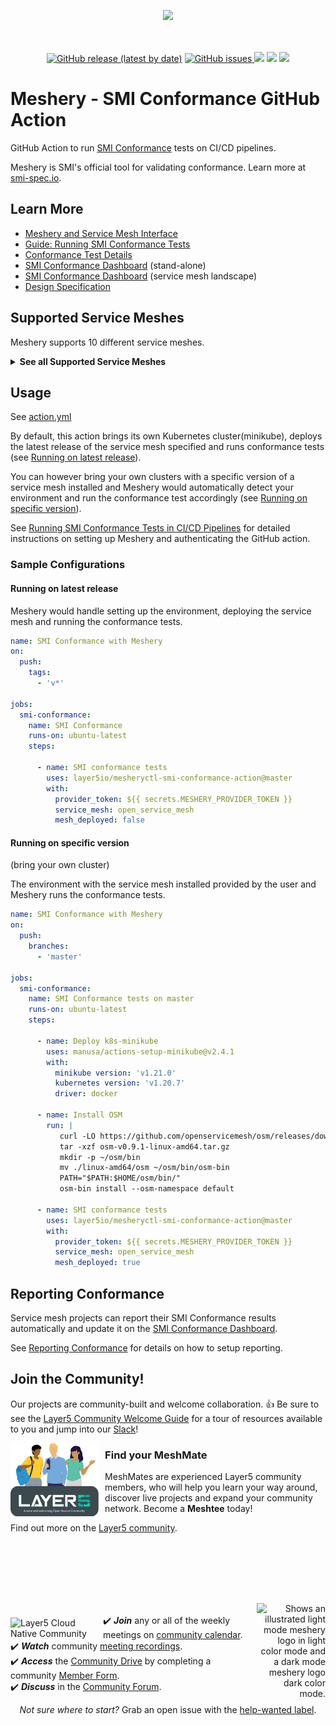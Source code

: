 <p style="text-align:center;" align="center"><a href="https://docs.meshery.io/guides/smi-conformance#running-smi-conformance-tests-in-cicd-pipelines"><img align="center" style="margin-bottom:20px;" src="./.github/readme/images/SMI%20Conformance%20with%20Meshery.jpeg" /></a><br /><br /></p>

<p align="center">
<a href="https://github.com/layer5io/meshery-smi-conformance-action/releases">
<img alt="GitHub release (latest by date)" src="https://img.shields.io/github/v/release/layer5io/meshery-smi-conformance-action"></a>
<a href="https://github.com/layer5io/meshery-smi-conformance-action/issues">
<img alt="GitHub issues" src="https://img.shields.io/github/issues/layer5io/meshery-smi-conformance-action"> </a>
<a href="https://github.com/layer5io/meshery-smi-conformance-action/blob/master/LICENSE" alt="LICENSE">
<img src="https://img.shields.io/github/license/layer5io/meshery.svg" /></a>
<a href="http://slack.layer5.io" alt="Join Slack">
<img src="https://img.shields.io/badge/Slack-@layer5.svg?logo=slack"></a>
<a href="https://twitter.com/intent/follow?screen_name=mesheryio" alt="Twitter Follow">
<img src="https://img.shields.io/twitter/follow/layer5.svg?label=Follow+Layer5&style=social" /></a>
</p>

# Meshery - SMI Conformance GitHub Action

GitHub Action to run [SMI Conformance](https://docs.meshery.io/functionality/service-mesh-interface) tests on CI/CD pipelines.

Meshery is SMI's official tool for validating conformance. Learn more at [smi-spec.io](https://smi-spec.io/blog/validating-smi-conformance-with-meshery/).

## Learn More

- [Meshery and Service Mesh Interface](https://docs.meshery.io/functionality/service-mesh-interface)
- [Guide: Running SMI Conformance Tests](https://docs.meshery.io/guides/smi-conformance)
- [Conformance Test Details](https://layer5.io/projects/service-mesh-interface-conformance)
- [SMI Conformance Dashboard](https://meshery.io/service-mesh-interface) (stand-alone)
- [SMI Conformance Dashboard](https://layer5.io/service-mesh-landscape#smi) (service mesh landscape)
- [Design Specification](https://docs.google.com/document/d/1HL8Sk7NSLLj-9PRqoHYVIGyU6fZxUQFotrxbmfFtjwc/edit#)

## Supported Service Meshes

Meshery supports 10 different service meshes.

<details>
  <summary><strong>See all Supported Service Meshes</strong></summary>
<div class="container flex">
  <div class="text editable">
    <p>Service mesh adapters provision, configure, and manage their respective service meshes.
      <table class="adapters">
        <thead style="display:none;">
          <th>Status</th>
          <th>Adapter</th>
        </thead>
        <tbody>
        <tr>
          <td rowspan="9" class="stable-adapters">stable</td>
        </tr>
        <tr>
          <td><a href="https://github.com/layer5io/meshery-istio">
            <img src='https://docs.meshery.io/assets/img/service-meshes/istio.svg' alt='Meshery Adapter for Istio Service Mesh' align="middle" hspace="10px" vspace="5px" height="30px" > Meshery adapter for Istio</a>
          </td>
        </tr>
        <tr>
          <td><a href="https://github.com/layer5io/meshery-linkerd">
            <img src='https://docs.meshery.io/assets/img/service-meshes/linkerd.svg' alt='Linkerd' align="middle" hspace="5px" vspace="5px" height="30px" width="30px"> Meshery adapter for Linkerd</a>
          </td>
        </tr>
        <tr>
          <td><a href="https://github.com/layer5io/meshery-consul">
            <img src='https://docs.meshery.io/assets/img/service-meshes/consul.svg' alt='Consul Connect' align="middle" hspace="5px" vspace="5px" height="30px" width="30px"> Meshery adapter for Consul</a>
          </td>
        </tr>
        <tr>
          <td><a href="https://github.com/layer5io/meshery-octarine">
            <img src='https://docs.meshery.io/assets/img/service-meshes/octarine.svg' alt='Octarine Service Mesh' align="middle" hspace="5px" vspace="5px" height="30px" width="30px">Meshery adapter for Octarine</a>
          </td>
        </tr>
        <tr>
          <td><a href="https://github.com/layer5io/meshery-nsm">
            <img src='https://docs.meshery.io/assets/img/service-meshes/nsm.svg' alt='Network Mesh' align="middle" hspace="5px" vspace="5px" height="30px" width="30px">Meshery adapter for Network Service Mesh</a>
          </td>
        </tr>
         <tr>
           <td><a href="https://github.com/layer5io/meshery-kuma">
             <img src='https://docs.meshery.io/assets/img/service-meshes/kuma.svg' alt='Kuma Service Mesh' align="middle" hspace="5px" vspace="5px" height="30px" width="30px">Meshery adapter for Kuma</a>
           </td>
        </tr>
          <tr>
          <td><a href="https://github.com/layer5io/meshery-osm">
            <img src='https://docs.meshery.io/assets/img/service-meshes/osm.svg' alt='Open Service Mesh' align="middle" hspace="5px" vspace="5px" height="30px" width="30px">Meshery adapter for Open Service Mesh</a>
          </td>
        </tr>
        <tr><td colspan="2" class="stable-adapters"></td></tr>
        <tr>
          <td rowspan="5" class="beta-adapters">beta</td>
        </tr>
         <tr>
          <td><a href="https://github.com/layer5io/meshery-cpx">
            <img src='https://docs.meshery.io/assets/img/service-meshes/citrix.svg' alt='Citrix CPX Service Mesh' align="middle" hspace="5px" vspace="5px" height="30px" width="30px">Meshery adapter for Citrix CPX</a>
          </td>
        </tr>
        <tr>
          <td><a href="https://github.com/layer5io/meshery-traefik-mesh">
            <img src='https://docs.meshery.io/assets/img/service-meshes/traefik-mesh.svg' alt='Traefik Service Mesh' align="middle" hspace="5px" vspace="5px" height="30px" width="30px">Meshery adapter for Traefik Mesh</a>
          </td>
        </tr>
           <tr>
          <td><a href="https://github.com/meshery/meshery-nginx-sm">
            <img src='https://docs.meshery.io/assets/img/service-meshes/nginx-sm.svg' alt='NGINX Service Mesh' align="middle" hspace="5px" vspace="5px" height="30px" width="30px">Meshery adapter for NGINX Service Mesh</a>
          </td>
        </tr>
        <tr><td colspan="2" class="beta-adapters"></td></tr>
        <tr>
          <td rowspan="3" class="alpha-adapters">alpha</td>
        </tr>
        <tr>
          <td><a href="https://github.com/meshery/meshery-tanzu-sm">
            <img src='https://docs.meshery.io/assets/img/service-meshes/tanzu.svg' alt='Tanzu Service Mesh' align="middle" hspace="5px" vspace="5px" height="30px" width="30px">Meshery adapter for Tanzu SM</a>
          </td>
        </tr>
        <tr>
          <td><a href="https://github.com/meshery/meshery-app-mesh">
            <img src='https://docs.meshery.io/assets/img/service-meshes/app-mesh.svg' alt='AWS App Mesh Service Mesh' align="middle" hspace="5px" vspace="5px" height="30px" width="30px">Meshery adapter for App Mesh</a>
          </td>
        </tr>
        <tr><td colspan="2" class="alpha-adapters"></td></tr>
        </tbody>
    </table>
  </p>
</div>
 </details>
 
## Usage

See [action.yml](action.yml)

By default, this action brings its own Kubernetes cluster(minikube), deploys the latest release of the service mesh specified and runs conformance tests (see [Running on latest release](#running-on-latest-release)).

You can however bring your own clusters with a specific version of a service mesh installed and Meshery would automatically detect your environment and run the conformance test accordingly (see [Running on specific version](#running-on-specific-version)).

See [Running SMI Conformance Tests in CI/CD Pipelines](https://docs.meshery.io/guides/smi-conformance#running-smi-conformance-tests-in-cicd-pipelines) for detailed instructions on setting up Meshery and authenticating the GitHub action.

### Sample Configurations

#### Running on latest release

Meshery would handle setting up the environment, deploying the service mesh and running the conformance tests.

```yaml
name: SMI Conformance with Meshery
on:
  push:
    tags:
      - 'v*'

jobs:
  smi-conformance:
    name: SMI Conformance
    runs-on: ubuntu-latest
    steps:

      - name: SMI conformance tests
        uses: layer5io/mesheryctl-smi-conformance-action@master
        with:
          provider_token: ${{ secrets.MESHERY_PROVIDER_TOKEN }}
          service_mesh: open_service_mesh
          mesh_deployed: false
```

#### Running on specific version 
(bring your own cluster)

The environment with the service mesh installed provided by the user and Meshery runs the conformance tests.

```yaml
name: SMI Conformance with Meshery
on:
  push:
    branches:
      - 'master'

jobs:
  smi-conformance:
    name: SMI Conformance tests on master
    runs-on: ubuntu-latest
    steps:

      - name: Deploy k8s-minikube
        uses: manusa/actions-setup-minikube@v2.4.1
        with:
          minikube version: 'v1.21.0'
          kubernetes version: 'v1.20.7'
          driver: docker

      - name: Install OSM
        run: |
           curl -LO https://github.com/openservicemesh/osm/releases/download/v0.9.1/osm-v0.9.1-linux-amd64.tar.gz
           tar -xzf osm-v0.9.1-linux-amd64.tar.gz
           mkdir -p ~/osm/bin
           mv ./linux-amd64/osm ~/osm/bin/osm-bin
           PATH="$PATH:$HOME/osm/bin/"
           osm-bin install --osm-namespace default

      - name: SMI conformance tests
        uses: layer5io/mesheryctl-smi-conformance-action@master
        with:
          provider_token: ${{ secrets.MESHERY_PROVIDER_TOKEN }}
          service_mesh: open_service_mesh
          mesh_deployed: true
```

## Reporting Conformance

Service mesh projects can report their SMI Conformance results automatically and update it on the [SMI Conformance Dashboard](https://meshery.io/service-mesh-interface).

See [Reporting Conformance](https://docs.meshery.io/functionality/service-mesh-interface#reporting-conformance) for details on how to setup reporting.

## Join the Community!

<a name="contributing"></a><a name="community"></a>
Our projects are community-built and welcome collaboration. 👍 Be sure to see the <a href="https://docs.google.com/document/d/17OPtDE_rdnPQxmk2Kauhm3GwXF1R5dZ3Cj8qZLKdo5E/edit">Layer5 Community Welcome Guide</a> for a tour of resources available to you and jump into our <a href="http://slack.layer5.io">Slack</a>!

<p style="clear:both;">
<a href ="https://layer5.io/community/meshmates"><img alt="MeshMates" src=".github/readme/images/Layer5-MeshMentors-new.png" style="margin-right:10px; margin-bottom:7px;" width="28%" align="left" /></a>
<h3>Find your MeshMate</h3>

<p>MeshMates are experienced Layer5 community members, who will help you learn your way around, discover live projects and expand your community network. 
Become a <b>Meshtee</b> today!</p>

Find out more on the <a href="https://layer5.io/community">Layer5 community</a>. <br />
<br /><br /><br /><br />
</p>

<div>&nbsp;</div>

<a href="https://slack.meshery.io">

<picture align="right">
  <source media="(prefers-color-scheme: dark)" srcset=".github/readme/images//slack-dark-128.png"  width="110px" align="right" style="margin-left:10px;margin-top:10px;">
  <source media="(prefers-color-scheme: light)" srcset=".github/readme/images//slack-128.png" width="110px" align="right" style="margin-left:10px;padding-top:5px;">
  <img alt="Shows an illustrated light mode meshery logo in light color mode and a dark mode meshery logo dark color mode." src=".github/readme/images//slack-128.png" width="110px" align="right" style="margin-left:10px;padding-top:13px;">
</picture>
</a>

<a href="https://meshery.io/community"><img alt="Layer5 Cloud Native Community" src=".github/readme/images//community.svg" style="margin-right:8px;padding-top:5px;" width="140px" align="left" /></a>

<p>
✔️ <em><strong>Join</strong></em> any or all of the weekly meetings on <a href="https://calendar.google.com/calendar/b/1?cid=bGF5ZXI1LmlvX2VoMmFhOWRwZjFnNDBlbHZvYzc2MmpucGhzQGdyb3VwLmNhbGVuZGFyLmdvb2dsZS5jb20">community calendar</a>.<br />
✔️ <em><strong>Watch</strong></em> community <a href="https://www.youtube.com/playlist?list=PL3A-A6hPO2IMPPqVjuzgqNU5xwnFFn3n0">meeting recordings</a>.<br />
✔️ <em><strong>Access</strong></em> the <a href="https://drive.google.com/drive/u/4/folders/0ABH8aabN4WAKUk9PVA">Community Drive</a> by completing a community <a href="https://layer5.io/newcomer">Member Form</a>.<br />
✔️ <em><strong>Discuss</strong></em> in the <a href="https://discuss.layer5.io/">Community Forum</a>.<br />
</p>
<p align="center">
<i>Not sure where to start?</i> Grab an open issue with the <a href="https://github.com/issues?q=is%3Aopen+is%3Aissue+archived%3Afalse+org%3Alayer5io+org%3Ameshery+org%3Aservice-mesh-performance+org%3Aservice-mesh-patterns+label%3A%22help+wanted%22+">help-wanted label</a>.
</p>

